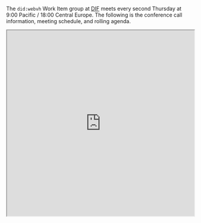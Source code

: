 The `did:webvh` Work Item group at [DIF](https://identity.foundation) meets every second Thursday at 9:00 Pacific / 18:00 Central Europe. The following is the conference call information, meeting schedule, and rolling agenda.

<iframe src="https://hackmd.io/k4cIK9vQSlaeg2pdHE51IQ" width="100%" height="500px"></iframe>
